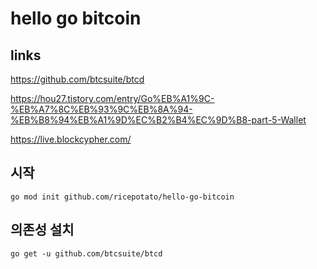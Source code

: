# hello go bitcoin

## links
https://github.com/btcsuite/btcd

https://hou27.tistory.com/entry/Go%EB%A1%9C-%EB%A7%8C%EB%93%9C%EB%8A%94-%EB%B8%94%EB%A1%9D%EC%B2%B4%EC%9D%B8-part-5-Wallet


https://live.blockcypher.com/

## 시작

```
go mod init github.com/ricepotato/hello-go-bitcoin
```

## 의존성 설치


```
go get -u github.com/btcsuite/btcd
```